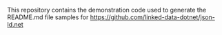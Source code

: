 This repository contains the demonstration code used to generate the README.md file samples for https://github.com/linked-data-dotnet/json-ld.net